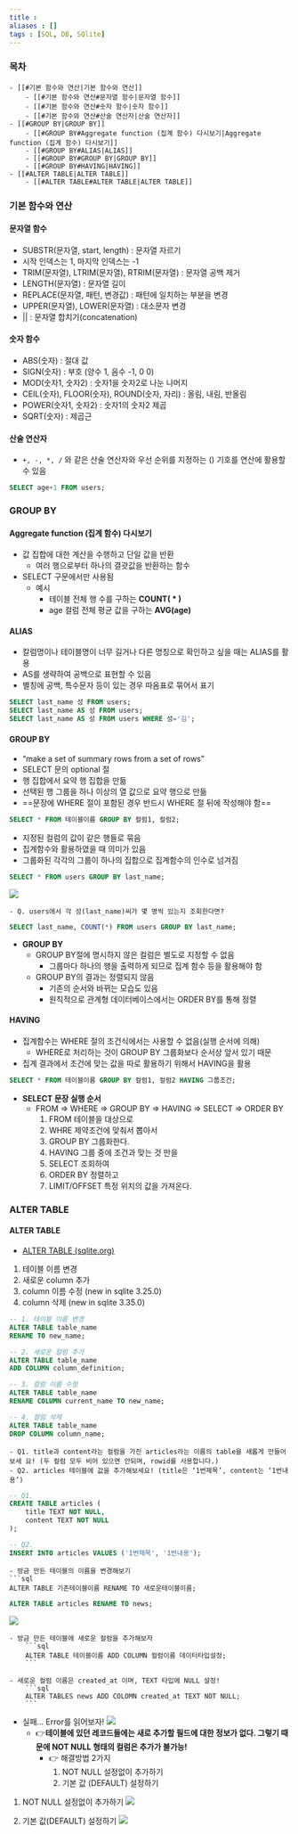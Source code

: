 ```yaml
---
title : 
aliases : []
tags : [SQL, DB, SQlite]
---
```


### 목차
```ad-note
- [[#기본 함수와 연산|기본 함수와 연산]]
	- [[#기본 함수와 연산#문자열 함수|문자열 함수]]
	- [[#기본 함수와 연산#숫자 함수|숫자 함수]]
	- [[#기본 함수와 연산#산술 연산자|산술 연산자]]
- [[#GROUP BY|GROUP BY]]
	- [[#GROUP BY#Aggregate function (집계 함수) 다시보기|Aggregate function (집계 함수) 다시보기]]
	- [[#GROUP BY#ALIAS|ALIAS]]
	- [[#GROUP BY#GROUP BY|GROUP BY]]
	- [[#GROUP BY#HAVING|HAVING]]
- [[#ALTER TABLE|ALTER TABLE]]
	- [[#ALTER TABLE#ALTER TABLE|ALTER TABLE]]
```


### 기본 함수와 연산

#### 문자열 함수
- SUBSTR(문자열, start, length) : 문자열 자르기
- 시작 인덱스는 1, 마지막 인덱스는 -1 
- TRIM(문자열), LTRIM(문자열), RTRIM(문자열) : 문자열 공백 제거
- LENGTH(문자열) : 문자열 길이
- REPLACE(문자열, 패턴, 변경값) : 패턴에 일치하는 부분을 변경
- UPPER(문자열), LOWER(문자열) : 대소문자 변경
- || : 문자열 합치기(concatenation)

#### 숫자 함수
- ABS(숫자) : 절대 값
- SIGN(숫자) : 부호 (양수 1, 음수 -1, 0 0)
- MOD(숫자1, 숫자2) : 숫자1을 숫자2로 나눈 나머지
- CEIL(숫자), FLOOR(숫자), ROUND(숫자, 자리) : 올림, 내림, 반올림 
- POWER(숫자1, 숫자2) : 숫자1의 숫자2 제곱
- SQRT(숫자) : 제곱근

#### 산술 연산자 
-  `+, -, *, /` 와 같은 산술 연산자와 우선 순위를 지정하는 () 기호를 연산에 활용할 수 있음
```SQL
SELECT age+1 FROM users;
```


### GROUP BY
#### Aggregate function (집계 함수) 다시보기
- 값 집합에 대한 계산을 수행하고 단일 값을 반환
	- 여러 행으로부터 하나의 결괏값을 반환하는 함수
- SELECT 구문에서만 사용됨
	- 예시
		- 테이블 전체 행 수를 구하는 **COUNT( * )**
		- age 컬럼 전체 평균 값을 구하는 **AVG(age)**

#### ALIAS
- 칼럼명이나 테이블명이 너무 길거나 다른 명칭으로 확인하고 싶을 때는 ALIAS를 활용
- AS를 생략하여 공백으로 표현할 수 있음
- 별칭에 공백, 특수문자 등이 있는 경우 따옴표로 묶어서 표기

```SQL
SELECT last_name 성 FROM users; 
SELECT last_name AS 성 FROM users; 
SELECT last_name AS 성 FROM users WHERE 성='김';
```

#### GROUP BY
- “make a set of summary rows from a set of rows”
- SELECT 문의 optional 절
- 행 집합에서 요약 행 집합을 만듦
- 선택된 행 그룹을 하나 이상의 열 값으로 요약 행으로 만듦
- ==문장에 WHERE 절이 포함된 경우 반드시 WHERE 절 뒤에 작성해야 함==

```sql
SELECT * FROM 테이블이름 GROUP BY 컬럼1, 컬럼2;
```

- 지정된 컬럼의 값이 같은 행들로 묶음
- 집계함수와 활용하였을 때 의미가 있음
- 그룹화된 각각의 그룹이 하나의 집합으로 집계함수의 인수로 넘겨짐

```sql
SELECT * FROM users GROUP BY last_name;
```

![](assets/03.%20Basic%20Func%20&%20GROUP%20BY%20&%20HAVING%20&%20ALTER%20TABLE.png)


```ad-question
- Q. users에서 각 성(last_name)씨가 몇 명씩 있는지 조회한다면?
```

```sql
SELECT last_name, COUNT(*) FROM users GROUP BY last_name;
```

- **GROUP BY**
	- GROUP BY절에 명시하지 않은 컬럼은 별도로 지정할 수 없음
		- 그룹마다 하나의 행을 출력하게 되므로 집계 함수 등을 활용해야 함
	- GROUP BY의 결과는 정렬되지 않음
		- 기존의 순서와 바뀌는 모습도 있음
		- 원칙적으로 관계형 데이터베이스에서는 ORDER BY를 통해 정렬

#### HAVING
- 집계함수는 WHERE 절의 조건식에서는 사용할 수 없음(실행 순서에 의해)
	- WHERE로 처리하는 것이 GROUP BY 그룹화보다 순서상 앞서 있기 때문
- 집계 결과에서 조건에 맞는 값을 따로 활용하기 위해서 HAVING을 활용

```sql
SELECT * FROM 테이블이름 GROUP BY 컬럼1, 컬럼2 HAVING 그룹조건;
```

- **SELECT 문장 실행 순서**
	- FROM ⇒ WHERE ⇒ GROUP BY ⇒ HAVING ⇒ SELECT ⇒ ORDER BY
		1. FROM 테이블을 대상으로
		2. WHRE 제약조건에 맞춰서 뽑아서
		3. GROUP BY 그룹화한다.
		4. HAVING 그룹 중에 조건과 맞는 것 만을
		5. SELECT 조회하여
		6. ORDER BY 정렬하고
		7. LIMIT/OFFSET 특정 위치의 값을 가져온다.

### ALTER TABLE
#### ALTER TABLE 
- [ALTER TABLE (sqlite.org)](https://www.sqlite.org/lang_altertable.html)
1. 테이블 이름 변경 
2. 새로운 column 추가 
3. column 이름 수정 (new in sqlite 3.25.0) 
4. column 삭제 (new in sqlite 3.35.0)

```sql
-- 1. 테이블 이름 변경
ALTER TABLE table_name 
RENAME TO new_name;

-- 2. 새로운 칼럼 추가
ALTER TABLE table_name 
ADD COLUMN column_definition;

-- 3. 컬럼 이름 수정
ALTER TABLE table_name 
RENAME COLUMN current_name TO new_name;

-- 4. 컬럼 삭제
ALTER TABLE table_name 
DROP COLUMN column_name;
```


```ad-question
- Q1. title과 content라는 컬럼을 가진 articles라는 이름의 table을 새롭게 만들어보세 요! (두 컬럼 모두 비어 있으면 안되며, rowid를 사용합니다.)
- Q2. articles 테이블에 값을 추가해보세요! (title은 ‘1번제목’, content는 ‘1번내용’)
```

```sql
-- Q1.
CREATE TABLE articles (
	title TEXT NOT NULL,
	content TEXT NOT NULL
);

-- Q2.
INSERT INTO articles VALUES ('1번제목', '1번내용');
```

```ad-question
- 방금 만든 테이블의 이름을 변경해보기
```sql
ALTER TABLE 기존테이블이름 RENAME TO 새로운테이블이름;
```

```sql
ALTER TABLE articles RENAME TO news;
```

![](assets/03.%20Basic%20Func%20&%20GROUP%20BY%20&%20HAVING%20&%20ALTER%20TABLE-1.png)

```ad-question
- 방금 만든 테이블에 새로운 컬럼을 추가해보자
	```sql
	ALTER TABLE 테이블이름 ADD COLUMN 컬럼이름 데이터타입설정;
	```
	
- 새로운 컬럼 이름은 created_at 이며, TEXT 타입에 NULL 설정!
	```sql
	ALTER TABLES news ADD COLOMN created_at TEXT NOT NULL;
	```
```

- 실패... Error를 읽어보자!
![](assets/03.%20Basic%20Func%20&%20GROUP%20BY%20&%20HAVING%20&%20ALTER%20TABLE-2.png)
	- 👉**테이블에 있던 레코드들에는 새로 추가할 필드에 대한 정보가 없다. 그렇기 때문에 NOT NULL 형태의 컬럼은 추가가 불가능!**
		- 👉 해결방법 2가지
			1. NOT NULL 설정없이 추가하기
			2. 기본 값 (DEFAULT) 설정하기

1. NOT NULL 설정없이 추가하기
![](assets/03.%20Basic%20Func%20&%20GROUP%20BY%20&%20HAVING%20&%20ALTER%20TABLE-3.png)

2. 기본 값(DEFAULT) 설정하기
![](assets/03.%20Basic%20Func%20&%20GROUP%20BY%20&%20HAVING%20&%20ALTER%20TABLE-4.png)